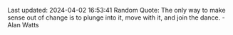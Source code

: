 Last updated: 2024-04-02 16:53:41
Random Quote: The only way to make sense out of change is to plunge into it, move with it, and join the dance. - Alan Watts